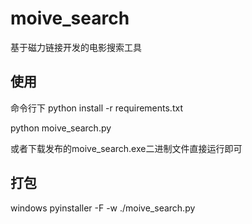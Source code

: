 # moive_search
基于磁力链接开发的电影搜索工具
## 使用
命令行下
python install -r requirements.txt

python moive_search.py

或者下载发布的moive_search.exe二进制文件直接运行即可
## 打包
windows
pyinstaller -F -w ./moive_search.py 
